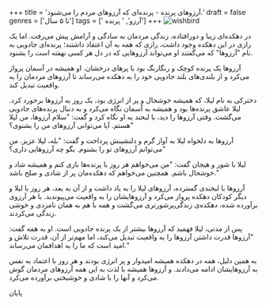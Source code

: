 +++
title = 'آرزوهای پرنده - پرنده‌ای که آرزوهای مردم را می‌شنود.'
draft = false
genres = ['تا ۵ سال']
tags = [' آرزو', ' پرنده']
+++
![wishbird](/61.WishBird.jpg)

در دهکده‌ای زیبا و دورافتاده، زندگی مردمان به سادگی و آرامش پیش می‌رفت. اما یک رازی در این دهکده وجود داشت، رازی که همه به آن اعتقاد داشتند؛ پرنده‌ای جادویی به نام "آرزوها" که می‌گفتند او می‌تواند آرزوهایی که در دل هر کسی نهفته است را بشنود.

آرزوها یک پرنده کوچک و رنگارنگ بود با پرهای درخشان. او همیشه در آسمان پرواز می‌کرد و از بلندی‌های بلند جادویی خود را به دهکده می‌رساند تا آرزوهای مردمان را به واقعیت تبدیل کند.

دخترکی به نام لیلا، که همیشه خوشحال و پر از انرژی بود، یک روز به آرزوها برخورد کرد. لیلا عاشق پرنده‌ها بود و همیشه به آسمان نگاه می‌کرد و به دنبال پرنده‌های جادویی می‌گشت. وقتی آرزوها را دید، با لبخند به او نگاه کرد و گفت: "سلام آرزوها، من لیلا هستم. آیا می‌توانی آرزوهای من را بشنوی؟"

آرزوها به دلخواه لیلا به آواز گرم و دلنشینش پرداخت و گفت: "بله، لیلا عزیز. من می‌توانم آرزوهای تو را بشنوم. بگو چه آرزوهایی داری؟"

لیلا با شور و هیجان گفت: "من می‌خواهم هر روز با پرنده‌ها بازی کنم و همیشه شاد و خوشحال باشم. همچنین می‌خواهم که دهکده‌مان پر از شادی و صلح باشد."

آرزوها با لبخندی گسترده، آرزوهای لیلا را به یاد داشت و از آن به بعد، هر روز با لیلا و دیگر کودکان دهکده پرواز می‌کرد و آرزوهایشان را به واقعیت می‌پیوندید. با هر آرزوی برآورده شده، دهکده‌ی زندگی‌پرشورتری می‌گشت و همه با هم به همان نامزدی و خوشی زندگی می‌کردند.

پس از مدتی، لیلا فهمید که آرزوها بیشتر از یک پرنده جادویی است. او به همه گفت: "آرزوها قدرت داشتن آرزوها را به واقعیت تبدیل می‌کند، اما مهم‌تر از آن، قدرت تلاش و امید است که ما را به اهدافمان می‌رساند."

به همین دلیل، همه در دهکده همیشه امیدوار و پر انرژی بودند و هر روز با اعتماد به نفس به آرزوهایشان ادامه می‌دادند. و آرزوها همیشه با لذت به این همه آرزوهای مردمان گوش می‌کرد و آنها را با شادی و خوشبختی برآورده می‌کرد.



پایان